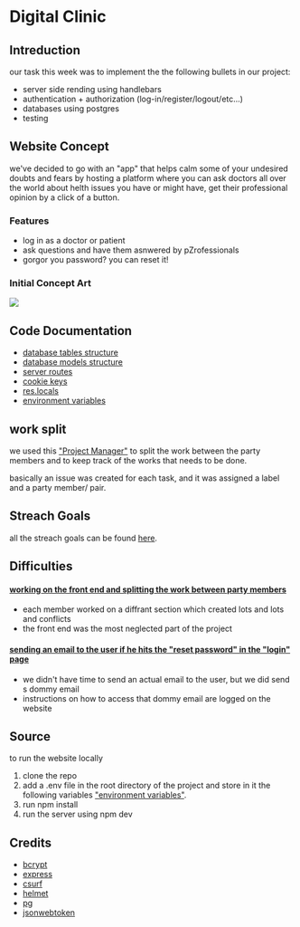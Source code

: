

# Digital Clinic

## Intreduction

our task this week was to implement the the following bullets in our project:
- server side rending using handlebars
- authentication + authorization (log-in/register/logout/etc...)
- databases using postgres
- testing  


## Website Concept
we've decided to go with an "app" that helps calm some of your undesired doubts and fears by hosting a platform where you can ask doctors all over the world about helth issues you have or might have,
get their professional opinion by a click of a button. 


### Features
* log in as a doctor or patient
* ask questions and have them asnwered by pZrofessionals
* gorgor you password? you can reset it!


### Initial Concept Art

![](https://i.imgur.com/RayDIJQ.png)



## Code Documentation 
- [database tables structure](https://github.com/WebAhead5/digitalClinic/issues/52)
- [database models structure](https://github.com/WebAhead5/digitalClinic/issues/65)
- [server routes](https://github.com/WebAhead5/digitalClinic/issues/67)
- [cookie keys](https://github.com/WebAhead5/digitalClinic/issues/68)
- [res.locals](https://github.com/WebAhead5/digitalClinic/issues/69)
- [environment variables](https://github.com/WebAhead5/digitalClinic/issues/70)



## work split
we used this ["Project Manager"](https://github.com/WebAhead5/digitalClinic/projects/2)  to split the work between the party members and to keep track of the works that needs to be done.

basically an issue was created for each task, and it was assigned a label and a party member/ pair.


## Streach Goals
all the streach goals can be found [here](https://github.com/WebAhead5/digitalClinic/labels/stretch%20goals).


## Difficulties

#### <u>working on the front end and splitting the work between party members</u>
    
- each member worked on a diffrant section which created lots and lots and conflicts
- the front end was the most neglected part of the project


#### <u>sending an email to the user if he hits the "reset password" in the "login" page</u>
- we didn't have time to send an actual email to the user, but we did send s dommy email
- instructions on how to access that dommy email are logged on the website

## Source
to run the website locally
1) clone the repo
2) add a .env file in the root directory of the project and store in it the following variables ["environment variables"](https://github.com/WebAhead5/digitalClinic/issues/70).
3) run npm install 
4) run the server using npm dev

## Credits
- [bcrypt](https://www.npmjs.com/package/bcrypt)
- [express](https://www.npmjs.com/package/express)
- [csurf](https://www.npmjs.com/package/csurf)
- [helmet](https://www.npmjs.com/package/helmet)
- [pg](https://www.npmjs.com/package/pg)
- [jsonwebtoken](https://www.npmjs.com/package/jsonwebtoken)
